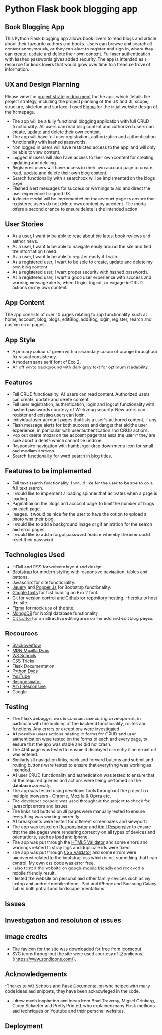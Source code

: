 # Python Flask book blogging app

## Book Blogging App
This Python Flask blogging app allows book lovers to read blogs and article about their favourite authors and books. Users can browse and search all content anonymously, or they can elect to register and sign in, where they can create, update and delete their own content. Full user authentication with hashed passwords gives added security. The app is intended as a resource for book lovers that would grow over time to a treasure trove of information.

 ## UX and Design Planning

Please view the [project strategy document](planning.md) for the app, which details the project strategy, including the project planning of the UX and UI, scope, structure, skeleton and surface. I used [Figma](https://www.figma.com) for the intial website design of the homepage.

- The app will be a fully functional blogging application with full CRUD functionality. All users can read blog content and authorized users can create, update and delete their own content.
- The app will have full user registration, authorization and authentication functionality with hashed passwords.
- Non logged in users will have restricted access to the app, and will only be able to view content.
- Logged in users will also have access to their own content for creating, updating and deleting.
- Registered users will have access to their own acccout page to create, read, update and delete their own blog content.
- Search functionality with a searchbox will be implemented on the blogs page.
- Flashed alert messages for success or warnings to aid and direct the user experience for good UX.
- A delete modal will be implemented on the account page to ensure that registered users do not delete own content by accident. The modal offers a second chance to ensure delete is the intended action.

## User Stories

- As a user, I want to be able to read about the latest book reviews and author news.
- As a user, I want to be able to navigate easily around the site and find the information I need.
- As a user, I want to be able to register easily if I wish.
- As a registered user, I want to be able to create, update and delete my own blog content.
- As a registered user, I want proper security with hashed passwords.
- As a registered user, I want a good user experience with success and warning message alerts, when I login, logout, or engage in CRUD actions on my own content.

## App Content

The app consists of over 10 pages relating to app functionality, such as home, account, blog, blogs, editBlog, addBlog, login, register, search and custom error pages.

## App Style

- A primary colour of green with a secondary colour of orange throughout for visual consistency. 
- A modern sans serif font of Exo 2.
- An off white background with dark grey text for optimum readability.

## Features

- Full CRUD functionality. All users can read content. Authorized users can create, update and delete content.
- Full user registration, authentication, login and logout functionality with hashed passwords courtesy of Werkzeug security. New users can register and existing users can login.
- Individual user account pages that lists a user's authored content, if any.
- Flash message alerts for both success and danger that aid the user experience, in particular with user authentication and CRUD actions.
- Pop out delete modal on the account page that asks the user if they are sure about a delete which cannot be undone.
- Responsive navigation with hamburger drop down menu icon for small and medium screens.
- Search functionality for word search in blog titles.

## Features to be implemented

- Full text search functionality. I would like for the user to be abe to do a full text search.
- I would like to implement a loading spinner that activates when a page is loading.
- Pagination on the blogs and acccout page, to limit the number of blogs on each page.
- Images. It would be nice for the user to have the option to upload a photo with their blog.
- I would like to add a background image or gif animation for the search and error pages.
- I would like to add a forgot password feature whereby the user could reset their password.

## Technologies Used

- HTMl and CSS for website layout and design.
- [Bootstrap](https://getbootstrap.com/) for modern styling with responsive navigation, tables and buttons. 
- Javascript for site functionality.
- [Jquery](https://jquery.com/) and [Popper Js](https://popper.js.org/) for Bootstrap functionality.
- [Google fonts](https://fonts.google.com/) for fast loading on Exo 2 font.
- Git for version control and [Github](https://github.com/) for repository hosting.
-[Heroku](https://heroku.com/) to host the site.
- [Figma](https://www.figma.com) for mock ups of the site.
- [MongoDB](https://www.mongodb.com) for NoSql database functionality.
- [CK Editor](https://www.ckeditor.com) for an attractive editing area on the add and edit blog pages.
  
## Resources

- [Stackoverflow](https://stackoverflow.com/)
- [MDN Mozilla Docs](https://developer.mozilla.org/en-US/)
- [W3 Schools](https://www.w3schools.com/)
- [CSS Tricks](https://css-tricks.com/)
- [Flask Documentation](https://flask.palletsprojects.com)
- [Python Docs](https://docs.python.org)
- [YouTube](https://www.youtube.com)
- [Responsinator](https://www.responsinator.com/)
- [Am I Responsive](http://ami.responsivedesign.is/)
- Google
  
## Testing

- The Flask debugger was in constant use during development, in particular with the building of the backend functionality, routes and functions. Any errors or exceptions were investigated.
- All possible users actions relating to forms for CRUD and user authentication were tested on the forms of each and every page, to ensure that the app was stable and did not crash.
- The 404 page was tested to ensure it displayed correctly if an errant url was entered.
- Similarly all navigation links, back and forward buttons and submit and routing buttons were tested to ensure that everything was working as intended.
- All user CRUD functionality and authetication was tested to ensure that all the required queries and actions were being perfomed on the database correctly.
- The app was tested using developer tools throughout the project on multiple browsers - Chrome, Mozilla & Opera etc.
- The developer console was used throughout the project to check for javascript errors and issues.
- The links and buttons on all pages were manually tested to ensure everything was working correctly.
- All breakpoints were tested for different screen sizes and viewports.
- The app was tested on [Responsinator](https://www.responsinator.com/) and [Am I Responsive](http://ami.responsivedesign.is/) to ensure that the site pages were rendering correctly on all types of devices and orientations, such as Ipad and Iphone.
- The app was put through the [HTML5 Validator](https://validator.w3.org/) and some errors and warnings related to stray tags and duplicate ids were fixed.
- The app was put through [CSS Validator](https://jigsaw.w3.org/css-validator/) and some errors were uncovered related to the bootstrap css which is not something that I can control. My own css code was error free.
- I also tested the website on [google mobile friendly](https://search.google.com/test/mobile-friendly) and recieved a mobile friendly result. 
- I tested the website on personal and other family devices such as my laptop and android mobile phone, iPad and iPhone and Samsung Galaxy Tab in both potrait and landscape orientations.

## Issues

## Investigation and resolution of issues

## Image credits

- The favicon for the site was downloaded for free from [iconscout](https://iconscout.com/).
- SVG icons throughout the site were used courtesy of [Zondicons]((https://www.zondicons.com/).

## Acknowledgements

-Thanks to [W3 Schools](https://www.w3schools.com/) and [Flask Documentation](https://flask.palletsprojects.com) who helped with many code ideas and snippets, they have been acknowleged in the code.

- I drew much inspiration and ideas from Brad Traversy, Miguel Grinberg, Corey Schaefer and Pretty Printed, who explained many Flask methods and techniques on Youtube and their personal websites.

## Deployment






